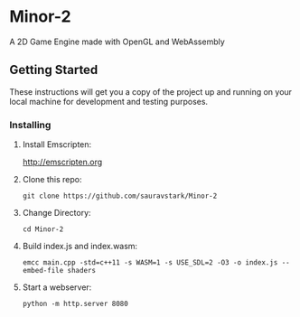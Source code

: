 
# Minor-2

A 2D Game Engine made with OpenGL and WebAssembly

## Getting Started

These instructions will get you a copy of the project up and running on your local machine for development and testing purposes.

### Installing

1. Install Emscripten:

	http://emscripten.org

2. Clone this repo:

	`git clone https://github.com/sauravstark/Minor-2`
	
3. Change Directory:

	`cd Minor-2`

4.  Build index.js and index.wasm:
    
    `emcc main.cpp -std=c++11 -s WASM=1 -s USE_SDL=2 -O3 -o index.js --embed-file shaders`
    
5.  Start a webserver:

	`python -m http.server 8080`